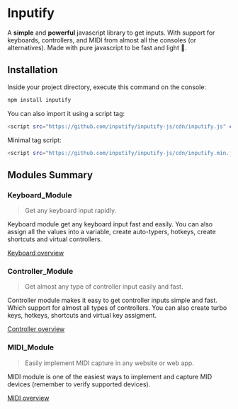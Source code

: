 # Inputify

A **simple** and **powerful** javascript library to get inputs. With support for keyboards, controllers, and MIDI from almost all the consoles (or alternatives). Made with pure javascript to be fast and light 💪.

## Installation

Inside your project directory, execute this command on the console:

```sh
npm install inputify
```

You can also import it using a script tag:
```sh
<script src="https://github.com/inputify/inputify-js/cdn/inputify.js" crossorigin="anonymous"></script>
```
Minimal tag script:
```sh
<script src="https://github.com/inputify/inputify-js/cdn/inputify.min.js" crossorigin="anonymous"></script>
```

## Modules Summary

### Keyboard_Module

> Get any keyboard input rapidly.

Keyboard module get any keyboard input fast and easily. You can also assign all the values into a variable, create auto-typers, hotkeys, create shortcuts and virtual controllers.

[Keyboard overview](https://inputify.vercel.app/modules/keyboard)

### Controller_Module

> Get almost any type of controller input easily and fast.

Controller module makes it easy to get controller inputs simple and fast. Which support for almost all types of controllers. You can also create turbo keys, hotkeys, shortcuts and virtual key assigment.

[Controller overview](https://inputify.vercel.app/modules/controller)


### MIDI_Module

> Easily implement MIDI capture in any website or web app.

MIDI module is one of the easiest ways to implement and capture MID devices (remember to verify supported devices).

[MIDI overview](https://inputify.vercel.app/modules/midi)
